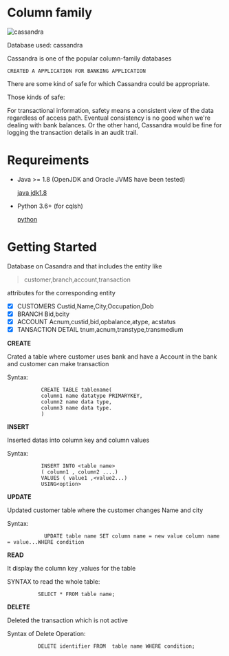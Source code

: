 # Column family

![cassandra](https://user-images.githubusercontent.com/122898714/227750508-b3241687-6c73-4749-9a80-3cd8e73f4454.png)

Database used: cassandra

   Cassandra is one of the popular column-family databases

`CREATED A APPLICATION FOR BANKING APPLICATION `

   There are some kind of safe for which Cassandra could be appropriate.

   Those kinds of safe:

   For transactional information, safety means a consistent view of the data regardless of access path. Eventual  consistency is no good when we're dealing with bank balances. Or the other hand, Cassandra would be fine for logging the transaction details in an audit trail.

# Requreiments
- Java >= 1.8 (OpenJDK and Oracle JVMS have been tested)

  [java jdk1.8](https://www.oracle.com/webapps/redirect/signon?nexturl=https://download.oracle.com/otn/java/jdk/8u40-b26/jdk-8u40-windows-x64.exe)

* Python 3.6+ (for cqlsh)

  [python](https://www.python.org/ftp/python/2.7/python-2.7.amd64.msi)


# Getting Started

Database on Casandra and that includes the entity like

 > customer,branch,account,transaction
 
 attributes for the corresponding entity

 - [x] CUSTOMERS Custid,Name,City,Occupation,Dob
 - [x] BRANCH  Bid,bcity 
 - [x] ACCOUNT  Acnum,custid,bid,opbalance,atype, acstatus 
 - [x] TANSACTION DETAIL tnum,acnum,transtype,transmedium

**CREATE**

Crated a table where customer uses bank and have a  Account in the bank and customer can make transaction

Syntax:

               CREATE TABLE tablename(  
               column1 name datatype PRIMARYKEY,  
               column2 name data type,  
               column3 name data type.  
               ) 


**INSERT**

Inserted datas into column key and column values

Syntax:

               INSERT INTO <table name>
               ( column1 , column2 ....)
               VALUES ( value1 ,<value2...)
               USING<option>



**UPDATE**

Updated customer table where the customer changes
Name and city

Syntax:

                UPDATE table name SET column name = new value column name = value...WHERE condition




**READ**

It display the column key ,values for the table

SYNTAX to read the whole table:

              SELECT * FROM table name;

**DELETE**

Deleted the transaction which is not active


Syntax of Delete Operation:

              DELETE identifier FROM  table name WHERE condition;








